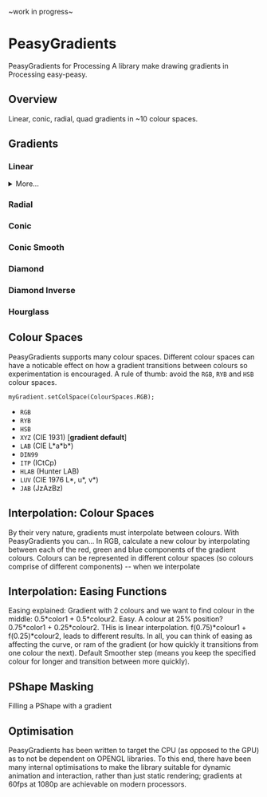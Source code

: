 \~work in progress\~

# PeasyGradients

PeasyGradients for Processing
A library make drawing gradients in Processing easy-peasy.

## Overview
Linear, conic, radial, quad gradients in ~10 colour spaces.

## Gradients

### Linear
<details><summary>More...</summary>
  * `linearGradient(Gradient gradient, float angle)`
</details>

### Radial
### Conic
### Conic Smooth
### Diamond
### Diamond Inverse
### Hourglass

## Colour Spaces

PeasyGradients supports many colour spaces. Different colour spaces can have a noticable effect on how a gradient transitions between colours so experimentation is encouraged. A rule of thumb: avoid the `RGB`, `RYB` and `HSB` colour spaces.

 `myGradient.setColSpace(ColourSpaces.RGB);`

* `RGB`
* `RYB`
* `HSB`
* `XYZ` (CIE 1931) [**gradient default**]
* `LAB` (CIE L\*a\*b*)
* `DIN99`
* `ITP` (ICtCp)
* `HLAB` (Hunter LAB)
* `LUV` (CIE 1976 L*, u*, v*)
* `JAB` (JzAzBz)

## Interpolation: Colour Spaces
By their very nature, gradients must interpolate between colours. With PeasyGradients you can... In RGB, calculate a new colour by interpolating between each of the red, green and blue components of the gradient colours. Colours can be represented in different colour spaces (so colours comprise of different components) -- when we interpolate 

## Interpolation: Easing Functions
Easing explained: Gradient with 2 colours and we want to find colour in the middle: 0.5\*color1 + 0.5\*colour2. Easy. A colour at 25% position?  0.75\*color1 + 0.25\*colour2. THis is linear interpolation. f(0.75)\*colour1 + f(0.25)\*colour2, leads to different results. In all, you can think of easing as affecting the curve, or ram of the gradient (or how quickly it transitions from one colour the next). Default Smoother step (means you keep the specified colour for longer and transition between more quickly).

## PShape Masking
Filling a PShape with a gradient

## Optimisation
PeasyGradients has been written to target the CPU (as opposed to the GPU) as to not be dependent on OPENGL libraries. To this end, there have been many internal optimisations to make the library suitable for dynamic animation and interaction, rather than just static rendering; gradients at 60fps at 1080p are achievable on modern processors.
